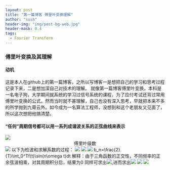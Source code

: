 ```yaml
---
layout: post
title: "第一篇博客 傅里叶变换理解"
author: "sush"
header-img: "img/post-bg-web.jpg"
header-mask: 0.4
tags:
  - Fourier Transform
---
```

### **傅里叶变换及其理解**
#### **动机** ####
这是本人在github上的第一篇博客，之所以写博客一是想把自己的学习和思考过程记录下来，二是想加深自己对技术的理解。
就像第一篇博客傅里叶变换，本科是一名电子狗，大学期间就系统的学习过信号系统的课程，为了应付考试还背过常用傅里叶变换的公式。然而当时就不甚理解，自己也没有深入思考，早就把本来不多的所学抛到九霄云外。如今成为一名算法工程师，没想到和这个老朋友又见面了，所以这次想把他搞清楚。

#### “任何”周期信号都可以用一系列成谐波关系的正弦曲线来表示 ####
<img src="http://latex.codecogs.com/gif.latex? f(t)=c_0+\sum_{n=1}^{\infty}c_n\cos(n{\omega}t+{\phi})">
<center>傅里叶级数</center>
<img src="http://latex.codecogs.com/gif.latex? f(t)=c_0+\sum_{n=1}^{\infty}[c_n\cos\phi \cos(n\omega t)-c_n\sin\phi sin(n\omega t)]">
以下为检波和求解系数的过程：
<img src="http://latex.codecogs.com/gif.latex?f(t)=c_0+\sum_{n=1}^{\infty}[a_n\cos(n\omega t)+b_n\sin(n\omega t)]">
<img src="http://latex.codecogs.com/gif.latex?\int_0^Tf(t)\sin(n\omega t)dt=b_n\int_0^T\sin(n\omega t)\sin(k\omega t)dt=b_n\int_0^T\sin(n\omega t)^2dt">
<img src="http://latex.codecogs.com/gif.latex?\int_0^Tf(t)\sin(n\omega t)dt=b_n\frac{T}{2}">
b_n=\frac{2}{T}\int_0^Tf(t)\sin(n\omega t)dt
解释：由于三角函数的正交性，不同频率的正余弦波相乘，对其周期积分后，结果为0
同样可求出<img src="http://latex.codecogs.com/gif.latex?a_n">,进而求出<img src="http://latex.codecogs.com/gif.latex?$\phi$">
<img src="http://latex.codecogs.com/gif.latex?c_n=\sqrt[2]{a_n^2+b_n^2}">
<img src="http://latex.codecogs.com/gif.latex?\phi=arctan(-\frac{b_n}{a_n})">
